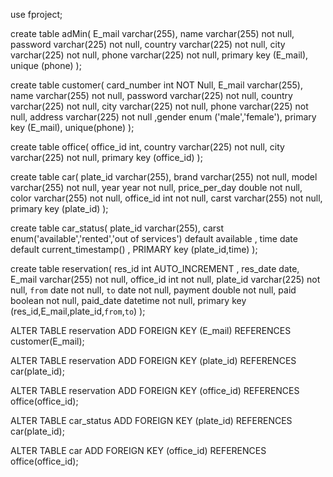 use fproject;

create table adMin( E_mail varchar(255), name varchar(255) not null, password varchar(225) not null, country varchar(225) not null, city varchar(225) not null, phone varchar(225) not null, primary key (E_mail), unique (phone) );

create table customer( card_number int NOT Null, E_mail varchar(255), name varchar(255) not null, password varchar(225) not null, country varchar(225) not null, city varchar(225) not null, phone varchar(225) not null, address varchar(225) not null ,gender enum ('male','female'), primary key (E_mail), unique(phone) );

create table office( office_id int, country varchar(225) not null, city varchar(225) not null, primary key (office_id) );

create table car( plate_id varchar(255), brand varchar(255) not null, model varchar(255) not null, year year not null, price_per_day double not null, color varchar(255) not null, office_id int not null, carst varchar(255) not null, primary key (plate_id) );

create table car_status( plate_id varchar(255), carst enum('available','rented','out of services') default available , time date default current_timestamp() , PRIMARY key (plate_id,time) );

create table reservation( res_id int AUTO_INCREMENT , res_date date, E_mail varchar(255) not null, office_id int not null, plate_id varchar(225) not null, `from` date not null, `to` date not null, payment double not null, paid boolean not null, paid_date datetime not null, primary key (res_id,E_mail,plate_id,`from`,`to`) );


ALTER TABLE reservation ADD FOREIGN KEY (E_mail) REFERENCES customer(E_mail);

ALTER TABLE reservation ADD FOREIGN KEY (plate_id) REFERENCES car(plate_id);

ALTER TABLE reservation ADD FOREIGN KEY (office_id) REFERENCES office(office_id);

ALTER TABLE car_status ADD FOREIGN KEY (plate_id) REFERENCES car(plate_id);

ALTER TABLE car ADD FOREIGN KEY (office_id) REFERENCES office(office_id);
